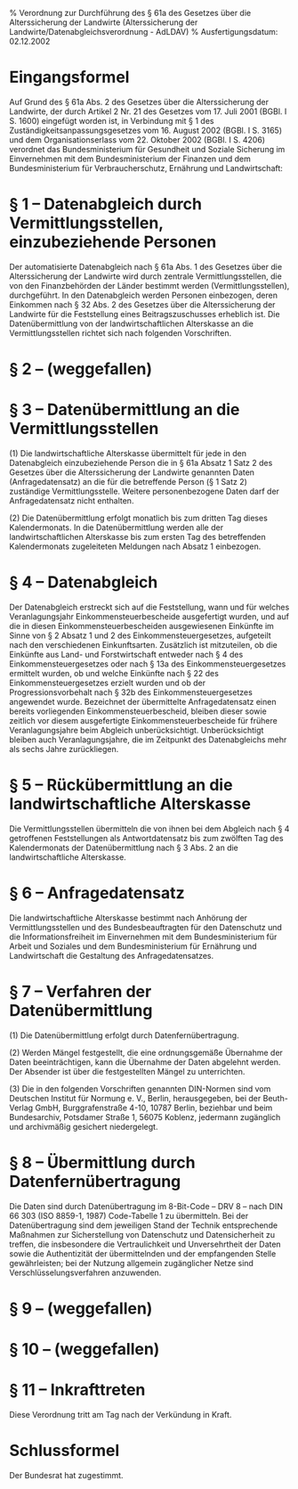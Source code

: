 % Verordnung zur Durchführung des § 61a des Gesetzes über die Alterssicherung der Landwirte  (Alterssicherung der Landwirte/Datenabgleichsverordnung - AdLDAV)
% Ausfertigungsdatum: 02.12.2002
 
# Eingangsformel

Auf Grund des § 61a Abs. 2 des Gesetzes über die Alterssicherung der Landwirte, der durch Artikel 2 Nr. 21 des Gesetzes vom 17. Juli 2001 (BGBl. I S. 1600) eingefügt worden ist, in Verbindung mit § 1 des Zuständigkeitsanpassungsgesetzes vom 16. August 2002 (BGBl. I S. 3165) und dem Organisationserlass vom 22. Oktober 2002 (BGBl. I S. 4206) verordnet das Bundesministerium für Gesundheit und Soziale Sicherung im Einvernehmen mit dem Bundesministerium der Finanzen und dem Bundesministerium für Verbraucherschutz, Ernährung und Landwirtschaft:

# § 1 – Datenabgleich durch Vermittlungsstellen, einzubeziehende Personen

Der automatisierte Datenabgleich nach § 61a Abs. 1 des Gesetzes über die Alterssicherung der Landwirte wird durch zentrale Vermittlungsstellen, die von den Finanzbehörden der Länder bestimmt werden (Vermittlungsstellen), durchgeführt. In den Datenabgleich werden Personen einbezogen, deren Einkommen nach § 32 Abs. 2 des Gesetzes über die Alterssicherung der Landwirte für die Feststellung eines Beitragszuschusses erheblich ist. Die Datenübermittlung von der landwirtschaftlichen Alterskasse an die Vermittlungsstellen richtet sich nach folgenden Vorschriften.

# § 2 – (weggefallen)

# § 3 – Datenübermittlung an die Vermittlungsstellen

(1) Die landwirtschaftliche Alterskasse übermittelt für jede in den Datenabgleich einzubeziehende Person die in § 61a Absatz 1 Satz 2 des Gesetzes über die Alterssicherung der Landwirte genannten Daten (Anfragedatensatz) an die für die betreffende Person (§ 1 Satz 2) zuständige Vermittlungsstelle. Weitere personenbezogene Daten darf der Anfragedatensatz nicht enthalten.

(2) Die Datenübermittlung erfolgt monatlich bis zum dritten Tag dieses Kalendermonats. In die Datenübermittlung werden alle der landwirtschaftlichen Alterskasse bis zum ersten Tag des betreffenden Kalendermonats zugeleiteten Meldungen nach Absatz 1 einbezogen.

# § 4 – Datenabgleich

Der Datenabgleich erstreckt sich auf die Feststellung, wann und für welches Veranlagungsjahr Einkommensteuerbescheide ausgefertigt wurden, und auf die in diesen Einkommensteuerbescheiden ausgewiesenen Einkünfte im Sinne von § 2 Absatz 1 und 2 des Einkommensteuergesetzes, aufgeteilt nach den verschiedenen Einkunftsarten. Zusätzlich ist mitzuteilen, ob die Einkünfte aus Land- und Forstwirtschaft entweder nach § 4 des Einkommensteuergesetzes oder nach § 13a des Einkommensteuergesetzes ermittelt wurden, ob und welche Einkünfte nach § 22 des Einkommensteuergesetzes erzielt wurden und ob der Progressionsvorbehalt nach § 32b des Einkommensteuergesetzes angewendet wurde. Bezeichnet der übermittelte Anfragedatensatz einen bereits vorliegenden Einkommensteuerbescheid, bleiben dieser sowie zeitlich vor diesem ausgefertigte Einkommensteuerbescheide für frühere Veranlagungsjahre beim Abgleich unberücksichtigt. Unberücksichtigt bleiben auch Veranlagungsjahre, die im Zeitpunkt des Datenabgleichs mehr als sechs Jahre zurückliegen.

# § 5 – Rückübermittlung an die landwirtschaftliche Alterskasse

Die Vermittlungsstellen übermitteln die von ihnen bei dem Abgleich nach § 4 getroffenen Feststellungen als Antwortdatensatz bis zum zwölften Tag des Kalendermonats der Datenübermittlung nach § 3 Abs. 2 an die landwirtschaftliche Alterskasse.

# § 6 – Anfragedatensatz

Die landwirtschaftliche Alterskasse bestimmt nach Anhörung der Vermittlungsstellen und des Bundesbeauftragten für den Datenschutz und die Informationsfreiheit im Einvernehmen mit dem Bundesministerium für Arbeit und Soziales und dem Bundesministerium für Ernährung und Landwirtschaft die Gestaltung des Anfragedatensatzes.

# § 7 – Verfahren der Datenübermittlung

(1) Die Datenübermittlung erfolgt durch Datenfernübertragung.

(2) Werden Mängel festgestellt, die eine ordnungsgemäße Übernahme der Daten beeinträchtigen, kann die Übernahme der Daten abgelehnt werden. Der Absender ist über die festgestellten Mängel zu unterrichten.

(3) Die in den folgenden Vorschriften genannten DIN-Normen sind vom Deutschen Institut für Normung e. V., Berlin, herausgegeben, bei der Beuth-Verlag GmbH, Burggrafenstraße 4-10, 10787 Berlin, beziehbar und beim Bundesarchiv, Potsdamer Straße 1, 56075 Koblenz, jedermann zugänglich und archivmäßig gesichert niedergelegt.

# § 8 – Übermittlung durch Datenfernübertragung

Die Daten sind durch Datenübertragung im 8-Bit-Code – DRV 8 – nach DIN 66 303 (ISO 8859-1, 1987) Code-Tabelle 1 zu übermitteln. Bei der Datenübertragung sind dem jeweiligen Stand der Technik entsprechende Maßnahmen zur Sicherstellung von Datenschutz und Datensicherheit zu treffen, die insbesondere die Vertraulichkeit und Unversehrtheit der Daten sowie die Authentizität der übermittelnden und der empfangenden Stelle gewährleisten; bei der Nutzung allgemein zugänglicher Netze sind Verschlüsselungsverfahren anzuwenden.

# § 9 – (weggefallen)

# § 10 – (weggefallen)

# § 11 – Inkrafttreten

Diese Verordnung tritt am Tag nach der Verkündung in Kraft.

# Schlussformel

Der Bundesrat hat zugestimmt.
